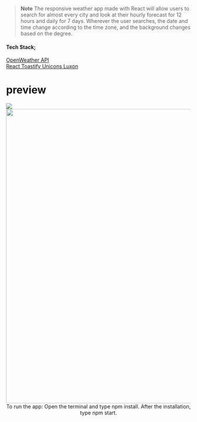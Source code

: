 > **Note** The responsive weather app made with React will allow users to search for almost every city and look at their hourly forecast for 12 hours and daily for 7 days. Wherever the user searches, the date and time change according to the time zone, and the background changes based on the degree. <br>
<h4>Tech Stack;</h4>
<a tarfet="blank" href="https://openweathermap.org"> OpenWeather API</a> <br>
<a tarfet="blank" href="https://www.npmjs.com/package/react-toastify"> React Toastify </a>
<a tarfet="blank" href="https://iconscout.com/unicons"> Unicons </a>
<a tarfet="blank" href="https://moment.github.io/luxon/#/"> Luxon </a>
<h1>preview</h1>
<img src="https://user-images.githubusercontent.com/109925130/190870576-2faa1b35-2788-4c50-9dd3-82e435e6d2e7.png">
<div align="center">
<img src="https://user-images.githubusercontent.com/109925130/190869578-f84c1ecc-ca50-413e-b7f7-87d31704bdd9.gif" style="width: 800px;"> <br>
  To run the app: Open the terminal and type npm install. After the installation, type npm start.
</div>
